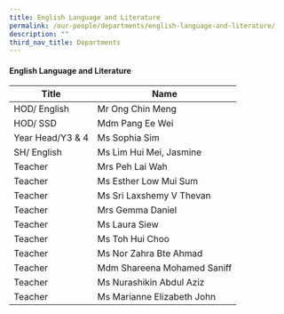 ```yaml
---
title: English Language and Literature
permalink: /our-people/departments/english-language-and-literature/
description: ""
third_nav_title: Departments
---
```

#### English Language and Literature

| Title | Name |
|---|---|
| HOD/ English | Mr Ong Chin Meng |
| HOD/ SSD | Mdm Pang Ee Wei |
| Year Head/Y3 & 4 | Ms Sophia Sim |
| SH/ English | Ms Lim Hui Mei, Jasmine |
| Teacher | Mrs Peh Lai Wah |
| Teacher | Ms Esther Low Mui Sum |
| Teacher | Ms Sri Laxshemy V Thevan |
| Teacher | Mrs Gemma Daniel |
| Teacher  | Ms Laura Siew |
| Teacher  | Ms Toh Hui Choo |
| Teacher  | Ms Nor Zahra Bte Ahmad |
| Teacher  | Mdm Shareena Mohamed Saniff  |
| Teacher  | Ms Nurashikin Abdul Aziz  |
| Teacher  | Ms Marianne Elizabeth John |